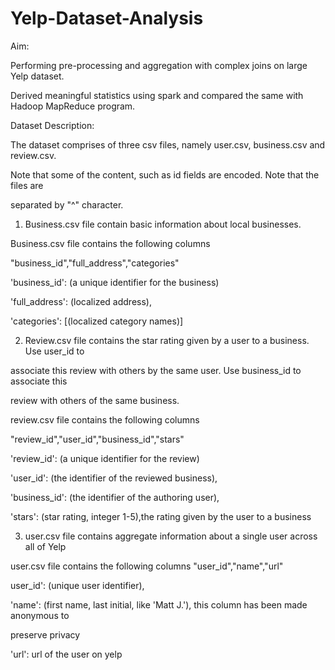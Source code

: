 # Yelp-Dataset-Analysis

Aim: 

Performing pre-processing and aggregation with complex joins on large Yelp dataset.

Derived meaningful statistics using spark and compared the same with Hadoop MapReduce program.

Dataset Description:

The dataset comprises of three csv files, namely user.csv, business.csv and review.csv.

Note that some of the content, such as id fields are encoded. Note that the files are

separated by "^" character.

1. Business.csv file contain basic information about local businesses.

Business.csv file contains the following columns

"business_id","full_address","categories"

'business_id': (a unique identifier for the business)

'full_address': (localized address),

'categories': [(localized category names)]

2. Review.csv file contains the star rating given by a user to a business. Use user_id to

associate this review with others by the same user. Use business_id to associate this

review with others of the same business.

review.csv file contains the following columns

"review_id","user_id","business_id","stars"

'review_id': (a unique identifier for the review)

'user_id': (the identifier of the reviewed business),

'business_id': (the identifier of the authoring user),

'stars': (star rating, integer 1-5),the rating given by the user to a business

3. user.csv file contains aggregate information about a single user across all of Yelp

user.csv file contains the following columns "user_id","name","url"

user_id': (unique user identifier),

'name': (first name, last initial, like 'Matt J.'), this column has been made anonymous to

preserve privacy

'url': url of the user on yelp
